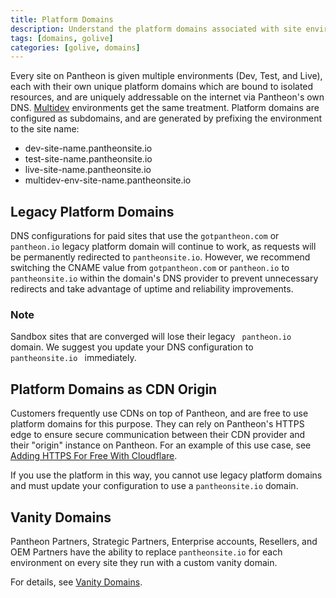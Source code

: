 ```yaml
---
title: Platform Domains
description: Understand the platform domains associated with site environments on Pantheon.
tags: [domains, golive]
categories: [golive, domains]
---
```

Every site on Pantheon is given multiple environments (Dev, Test, and Live), each with their own unique platform domains which are bound to isolated resources, and are uniquely addressable on the internet via Pantheon's own DNS. [Multidev](/docs/multidev/) environments get the same treatment. Platform domains are configured as subdomains, and are generated by prefixing the environment to the site name:

- dev-site-name.pantheonsite.io
- test-site-name.pantheonsite.io
- live-site-name.pantheonsite.io
- multidev-env-site-name.pantheonsite.io

## Legacy Platform Domains

DNS configurations for paid sites that use the `gotpantheon.com` or `pantheon.io` legacy platform domain will continue to work, as requests will be permanently redirected to `pantheonsite.io`.  However, we recommend switching the CNAME value from `gotpantheon.com` or `pantheon.io` to `pantheonsite.io` within the domain's DNS provider to prevent unnecessary redirects and take advantage of uptime and reliability improvements.

<div class="alert alert-info" role="alert">
<h3>Note</h3>
Sandbox sites that are converged will lose their legacy <code> pantheon.io </code> domain. We suggest you update your DNS configuration to <code> pantheonsite.io </code> immediately.
</div>

## Platform Domains as CDN Origin

Customers frequently use CDNs on top of Pantheon, and are free to use platform domains for this purpose. They can rely on Pantheon's HTTPS edge to ensure secure communication between their CDN provider and their "origin" instance on Pantheon. For an example of this use case, see [Adding HTTPS For Free With Cloudflare](/docs/guides/cloudflare-enable-https/).

If you use the platform in this way, you cannot use legacy platform domains and must update your configuration to use a `pantheonsite.io` domain.

## Vanity Domains
Pantheon Partners, Strategic Partners, Enterprise accounts, Resellers, and OEM Partners have the ability to replace `pantheonsite.io` for each environment on every site they run with a custom vanity domain.

For details, see [Vanity Domains](/docs/vanity-domains/).
